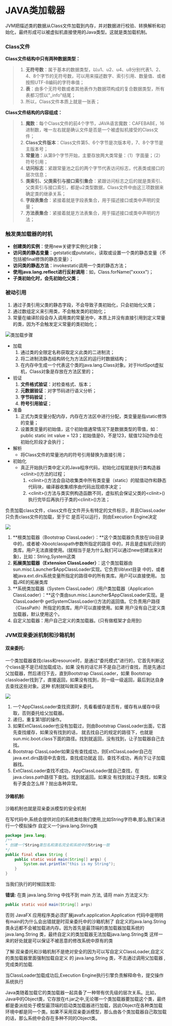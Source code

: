 # JAVA类加载器

JVM把描述类的数据从Class文件加载到内存，并对数据进行校验、转换解析和初始化，最终形成可以被虚拟机直接使用的Java类型。这就是类加载机制。

### Class文件

**Class文件结构中只有两种数据类型：**

> 1.  **无符号数**：属于基本的数据类型，以u1、u2、u4、u8分别代表1、2、4、8个字节的无符号数，可以用来描述数字、索引引用、数量值、或者按照UTF-8编码的字符串值；
> 2.  **表**：由多个无符号数或者其他表作为数据项构成的复合数据类型，所有表都习惯以"\_info"结尾；
> 3. 所以，Class文件本质上就是一张表；

  
**Class文件结构的内容组成：**

> 1.  **魔数**：每个Class文件的前4个字节，JAVA语言魔数：CAFEBABE，16进制数，唯一左右就是确认文件是否是一个被虚拟机接受的Class文件；
> 2.  **Class文件版本**：Class文件第5、6个字节是次版本号，7、8个字节是主版本号；
> 3.  **常量池**：从第9个字节开始，主要存放两大类常量：（1）字面量；（2）符号引用；
> 4.  **访问标志**：紧跟常量池之后的两个字节代表访问标志，代表类或接口的层次信息；
> 5.  **类索引、父类索引与接口索引集合**：紧跟访问标志之后的就是类索引、父类索引与接口索引，都是u2类型数据，Class文件中由这三项数据来确定类的继承关系；
> 6.  **字段表集合**：紧接着就是字段表集合，用于描述接口或类中声明的变量；
> 7.  **方法表集合**：紧接着就是方法表集合，用于描述接口或类中声明的方法；

### 触发类加载器的时机

* **创建类的实例**：使用new关键字实例化对象；
* **访问类的静态变量**：getstatic或putstatic，读取或设置一个类的静态变量（不包括被final修饰的静态变量）；
* **访问类的静态方法**：invokestatic调用一个类的静态方法；
* **使用java.lang.reflect进行反射调用**：如，Class.forName\("xxxxx"\)；
* **子类初始化时，会先初始化父类**；

### 被动引用

1. 通过子类引用父类的静态字段，不会导致子类初始化，只会初始化父类；
2. 通过数组定义来引用类，不会触发类的初始化；
3. 常量在编译阶段会存入调用类的常量池中，本质上并没有直接引用到定义常量的类，因为不会触发定义常量的类初始化；

![&#x7C7B;&#x52A0;&#x8F7D;&#x6B65;&#x9AA4;](../.gitbook/assets/image%20%284%29.png)

* 加载
  1. 通过类的全限定名称获取定义此类的二进制流；
  2. 将二进制流静态结构转化为方法区的运行时数据结构；
  3. 在内存中生成一个代表这个类的java.lang.Class对象。对于HotSpot虚拟机，Class对象是存放在方法区里的；
* 验证
  1. **文件格式验证**：对检查格式、版本；
  2. **元数据验证**：对字节码进行语义分析；
  3. **字节码验证**；
  4. **符号引用验证**；
* 准备
  1. 正式为类变量分配内存，内存在方法区中进行分配，类变量是指static修饰的变量；
  2. 设置类变量的初始值，这个初始值通常情况下是数据类型的零值，如：public static int value = 123；初始值是0，不是123，赋值123动作会在初始化阶段才会执行；
* 解析
  * 将Class文件的常量池内的符号引用替换为直接引用；
* 初始化
  * 真正开始执行类中定义的Java程序代码，初始化过程就是执行类构造器&lt;clinit&gt;\(\)方法的过程；
    1. &lt;clinit&gt;\(\)方法会自动收集类中所有类变量（static）的赋值动作和静态代码块，编译器收集顺序由代码出现顺序决定；
    2. &lt;clinit&gt;\(\)方法与类实例构造函数不同，虚拟机会保证父类的&lt;clinit&gt;\(\)执行完毕后再执行子类的&lt;clinit&gt;\(\)方法；









负责加载class文件，class文件在文件开头有特定的文件标示，并且ClassLoader只负责class文件的加载，至于它 是否可以运行，则由Execution Engine决定

![](../.gitbook/assets/image%20%285%29.png)

1. **根类加载器（Bootstrap ClassLoader）：**这个类加载器负责放在\lib目录中的，或者被-Xbootclasspath参数所指定的路径 中的，并且是虚拟机识别的类库。用户无法直接使用。\(就相当于是为什么我们可以通过new创建出来对象\)，比如：String,System这类
2. **拓展类加载器（Extension ClassLoader）**：这个类加载器由sun.misc.Launcher$AppClassLoader实现。它负责\lib\ext目录 中的，或者被java.ext.dirs系统变量所指定的路径中的所有类库。用户可以直接使用。 加载JRE的拓展类库
3. **系统类加载器（System ClassLoader）/用户类加载器（Application ClassLoader）：**这个类由sun.misc.Launcher$AppClassLoader实现。是ClassLoader中 getSystemClassLoader\(\)方法的返回值。它负责用户路径（ClassPath）所指定的类库。用户可以直接使用。如果 用户没有自己定义类加载器，默认使用这个。
4. 自定义加载器：用户自己定义的类加载器。\(只有做框架才会用到\)

### JVM双亲委派机制和沙箱机制

#### 双亲委托: 

一个类加载器查找class和resource时，是通过“委托模式”进行的，它首先判断这个class是不是已经加载成功，如果 没有的话它并不是自己进行查找，而是先通过父加载器，然后递归下去，直到Bootstrap ClassLoader，如果 Bootstrap classloader找到了，直接返回，如果没有找到，则一级一级返回，最后到达自身去查找这些对象。这种 机制就叫做双亲委托。

![](../.gitbook/assets/image%20%287%29.png)

1. 一个AppClassLoader查找资源时，先看看缓存是否有，缓存有从缓存中获取，否则委托给父加载器。 
2. 递归，重复第1部的操作。 
3. 如果ExtClassLoader也没有加载过，则由Bootstrap ClassLoader出面，它首先查找缓存，如果没有找到的话， 就去找自己的规定的路径下，也就是sun.mic.boot.class下面的路径。找到就返回，没有找到，让子加载器自己去 找。
4. Bootstrap ClassLoader如果没有查找成功，则ExtClassLoader自己在java.ext.dirs路径中去查找，查找成功就返 回，查找不成功，再向下让子加载器找。 
5. ExtClassLoader查找不成功，AppClassLoader就自己查找，在java.class.path路径下查找。找到就返回。如果没 有找到就让子类找，如果没有子类会怎么样？抛出各种异常。

#### 沙箱机制: 

沙箱机制也就是双亲委派模型的安全机制

在写代码中,系统会提供对应的系统类给我们使用,比如String字符串,那么我们来进行一个模拟操作 自定义一个java.lang.String类

```java
package java.lang;
/**
* 创建一个String类包名和类名完全和系统中的String一致
*/
public final class String {
    public static void main(String[] args) {
        System.out.println("this is my String");
    }
}
```

当我们执行的时候回发现: 

**错误:** 在类 java.lang.String 中找不到 main 方法, 请将 main 方法定义为: 

```java
public static void main(String[] args)
```

否则 JavaFX 应用程序类必须扩展javafx.application.Application 代码中是明明有main的为什么会出错就是时双亲委托中的沙箱机制了 自定义的java.lang.String类永远都不会被加载进内存。因为首先是最顶端的类加载器加载系统的java.lang.String 类，最终自定义的类加载器无法加载java.lang.String类 这样一来的好处就是可以保证不被恶意的修改系统中原有的类

了解:双亲委托和沙箱机制不是绝对安全的因为可以写自定义ClassLoader,自定义的类加载器里面强制加载自定义 的 java.lang.String 类，不去通过调用父加载器 ,完成类的加载. 

当ClassLoader加载成功后,Execution Engine执行引擎负责解释命令，提交操作系统执行



Java类随着加载它的类加载器一起具备了一种带有优先级的层次关系。比如，Java中的Object类，它存放在rt.jar之中,无论哪一个类加载器要加载这个类，最终都是委派给处于模型最顶端的启动类加载器进行加载，因此Object在各种类加载环境中都是同一个类。如果不采用双亲委派模型，那么由各个类加载器自己取加载的话，那么系统中会存在多种不同的Object类。

